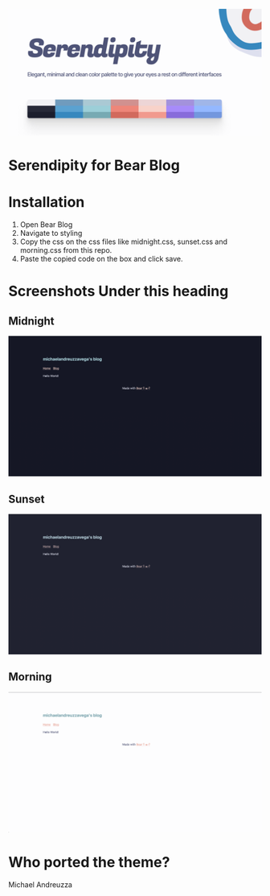 ![Midnight](https://raw.githubusercontent.com/Serendipity-Theme/assets/main/githubHeader.png)

# Serendipity for Bear Blog


# Installation

1. Open Bear Blog
2. Navigate to styling
3. Copy the css on the css files like midnight.css, sunset.css and morning.css from this repo.
4. Paste the copied code on the box and click save.

# Screenshots Under this heading
## Midnight
![midnight](https://github.com/Serendipity-Theme/bear-blog/blob/main/midnight.png?raw=true)

## Sunset
![midnight](https://github.com/Serendipity-Theme/bear-blog/blob/main/sunset.png?raw=true)

## Morning
![midnight](https://github.com/Serendipity-Theme/bear-blog/blob/main/morning.png?raw=true)

# Who ported the theme?
Michael Andreuzza
